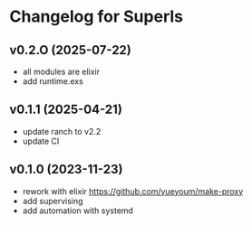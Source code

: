 # Changelog for Superls

## v0.2.O  (2025-07-22)
 * all modules are elixir
 * add runtime.exs

## v0.1.1  (2025-04-21)
 * update ranch to v2.2
 * update CI

## v0.1.0  (2023-11-23)
 * rework with elixir https://github.com/yueyoum/make-proxy
 * add supervising
 * add automation with systemd


